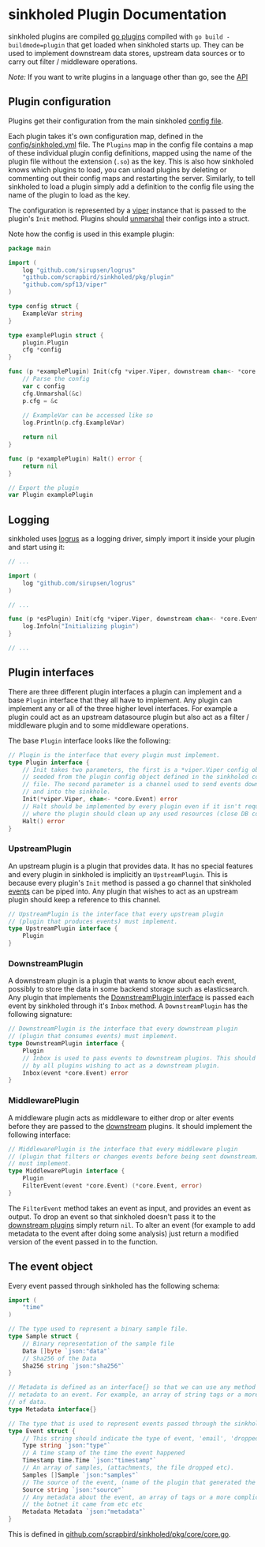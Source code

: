 # sinkholed Plugin Documentation

sinkholed plugins are compiled [go plugins](https://golang.org/pkg/plugin/) compiled with `go build -buildmode=plugin` that get loaded when sinkholed starts up. They can be used to implement downstream data stores, upstream data sources or to carry out filter / middleware operations.

*Note:* If you want to write plugins in a language other than go, see the [API](api.md)


## Plugin configuration

Plugins get their configuration from the main sinkholed [config file](https://github.com/scrapbird/sinkholed#config-file).

Each plugin takes it's own configuration map, defined in the [config/sinkholed.yml](config/sinkholed.yml) file. The `Plugins` map in the config file contains a map of these individual plugin config definitions, mapped using the name of the plugin file without the extension (`.so`) as the key. This is also how sinkholed knows which plugins to load, you can unload plugins by deleting or commenting out their config maps and restarting the server. Similarly, to tell sinkholed to load a plugin simply add a definition to the config file using the name of the plugin to load as the key.

The configuration is represented by a [viper](https://github.com/spf13/viper) instance that is passed to the plugin's `Init` method. Plugins should [unmarshal](https://godoc.org/github.com/spf13/viper#Unmarshal) their configs into a struct.

Note how the config is used in this example plugin:

```go
package main

import (
    log "github.com/sirupsen/logrus"
    "github.com/scrapbird/sinkholed/pkg/plugin"
    "github.com/spf13/viper"
)

type config struct {
    ExampleVar string
}

type examplePlugin struct {
    plugin.Plugin
    cfg *config
}

func (p *examplePlugin) Init(cfg *viper.Viper, downstream chan<- *core.Event) error {
    // Parse the config
    var c config
    cfg.Unmarshal(&c)
    p.cfg = &c
    
    // ExampleVar can be accessed like so
    log.Println(p.cfg.ExampleVar)

    return nil
}

func (p *examplePlugin) Halt() error {
    return nil
}

// Export the plugin
var Plugin examplePlugin

```


## Logging

sinkholed uses [logrus](https://github.com/sirupsen/logrus) as a logging driver, simply import it inside your plugin and start using it:

```go
// ...

import (
    log "github.com/sirupsen/logrus"
)

// ...

func (p *esPlugin) Init(cfg *viper.Viper, downstream chan<- *core.Event) error {
    log.Infoln("Initializing plugin")
}

// ...
```


## Plugin interfaces

There are three different plugin interfaces a plugin can implement and a base `Plugin` interface that they all have to implement. Any plugin can implement any or all of the three higher level interfaces. For example a plugin could act as an upstream datasource plugin but also act as a filter / middleware plugin and to some middleware operations.

The base `Plugin` interface looks like the following:

```go
// Plugin is the interface that every plugin must implement.
type Plugin interface {
    // Init takes two parameters, the first is a *viper.Viper config object
    // seeded from the plugin config object defined in the sinkholed config
    // file. The second parameter is a channel used to send events downstream
    // and into the sinkhole.
    Init(*viper.Viper, chan<- *core.Event) error
    // Halt should be implemented by every plugin even if it isn't required. This is
    // where the plugin should clean up any used resources (close DB connections etc).
    Halt() error
}
```

### UpstreamPlugin

An upstream plugin is a plugin that provides data. It has no special features and every plugin in sinkholed is implicitly an `UpstreamPlugin`. This is because every plugin's `Init` method is passed a go channel that sinkholed [events](#the-event-object) can be piped into. Any plugin that wishes to act as an upstream plugin should keep a reference to this channel.

```go
// UpstreamPlugin is the interface that every upstream plugin 
// (plugin that produces events) must implement.
type UpstreamPlugin interface {
    Plugin
}

```

### DownstreamPlugin

A downstream plugin is a plugin that wants to know about each event, possibly to store the data in some backend storage such as elasticsearch. Any plugin that implements the [DownstreamPlugin interface](https://github.com/scrapbird/sinkholed/blob/master/pkg/plugin/plugin.go#L112) is passed each event by sinkholed through it's `Inbox` method. A `DownstreamPlugin` has the following signature:

```go
// DownstreamPlugin is the interface that every downstream plugin 
// (plugin that consumes events) must implement.
type DownstreamPlugin interface {
    Plugin
    // Inbox is used to pass events to downstream plugins. This should be implemented
    // by all plugins wishing to act as a downstream plugin.
    Inbox(event *core.Event) error
}
```

### MiddlewarePlugin

A middleware plugin acts as middleware to either drop or alter events before they are passed to the [downstream](#DownstreamPlugin)  plugins. It should implement the following interface:

```go
// MiddlewarePlugin is the interface that every middleware plugin 
// (plugin that filters or changes events before being sent downstream)
// must implement.
type MiddlewarePlugin interface {
    Plugin
    FilterEvent(event *core.Event) (*core.Event, error)
}
```

The `FilterEvent` method takes an event as input, and provides an event as output. To drop an event so that sinkholed doesn't pass it to the [downstream plugins](#DownstreamPlugin) simply return `nil`. To alter an event (for example to add metadata to the event after doing some analysis) just return a modified version of the event passed in to the function.

## The event object

Every event passed through sinkholed has the following schema:

```go
import (
    "time"
)

// The type used to represent a binary sample file.
type Sample struct {
    // Binary representation of the sample file
    Data []byte `json:"data"`
    // Sha256 of the Data
    Sha256 string `json:"sha256"`
}

// Metadata is defined as an interface{} so that we can use any method for attaching 
// metadata to an event. For example, an array of string tags or a more complicated map
// of data.
type Metadata interface{}

// The type that is used to represent events passed through the sinkhole.
type Event struct {
    // This string should indicate the type of event, 'email', 'dropped file' etc.
    Type string `json:"type"`
    // A time stamp of the time the event happened
    Timestamp time.Time `json:"timestamp"`
    // An array of samples, (attachments, the file dropped etc).
    Samples []Sample `json:"samples"`
    // The source of the event, (name of the plugin that generated the event, unenforced)
    Source string `json:"source"`
    // Any metadata about the event, an array of tags or a more complicated map detailing 
    // the botnet it came from etc etc
    Metadata Metadata `json:"metadata"`
}
```

This is defined in [github.com/scrapbird/sinkholed/pkg/core/core.go](../pkg/core/core.go).

